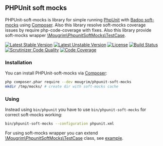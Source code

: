 ## PHPUnit soft mocks

PHPUnit-soft-mocks is library for simple running [PhpUnit](https://github.com/sebastianbergmann/phpunit) with [Badoo soft-mocks](https://github.com/badoo/soft-mocks) using [Composer](https://getcomposer.org/). Also this library resolve soft-mocks coverage issues by require php-code-coverage with fixes. Also this library provide soft-mocks wrapper [\Mougrim\PhpunitSoftMocks\TestCase](src/TestCase.php).

[![Latest Stable Version](https://poser.pugx.org/mougrim/phpunit-soft-mocks/version)](https://packagist.org/packages/mougrim/phpunit-soft-mocks)
[![Latest Unstable Version](https://poser.pugx.org/mougrim/phpunit-soft-mocks/v/unstable)](https://packagist.org/packages/mougrim/phpunit-soft-mocks)
[![License](https://poser.pugx.org/mougrim/phpunit-soft-mocks/license)](https://packagist.org/packages/mougrim/phpunit-soft-mocks)
[![Build Status](https://api.travis-ci.org/mougrim/phpunit-soft-mocks.png?branch=master)](https://travis-ci.org/mougrim/phpunit-soft-mocks)
[![Scrutinizer Code Quality](https://scrutinizer-ci.com/g/mougrim/phpunit-soft-mocks/badges/quality-score.png?b=master)](https://scrutinizer-ci.com/g/mougrim/phpunit-soft-mocks/?branch=master)
[![Code Coverage](https://scrutinizer-ci.com/g/mougrim/phpunit-soft-mocks/badges/coverage.png?b=master)](https://scrutinizer-ci.com/g/mougrim/phpunit-soft-mocks/?branch=master)

### Installation

You can install PHPUnit-soft-mocks via [Composer](https://getcomposer.org/):

```bash
php composer.phar require --dev mougrim/phpunit-soft-mocks
mkdir /tmp/mocks/ # create dir with soft-mocks cache
```

### Using

Instead using `bin/phpunit` you have to use `bin/phpunit-soft-mocks` for correct soft-mocks working:

```bash
bin/phpunit-soft-mocks --configuration phpunit.xml
```

For using soft-mocks wrapper you can extend [\Mougrim\PhpunitSoftMocks\TestCase](src/TestCase.php) class, see [example](tests/example/functional/ExampleTest.php).
